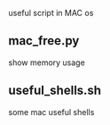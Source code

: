 useful script in MAC os

## mac_free.py

show memory usage

## useful_shells.sh

some mac useful shells
